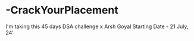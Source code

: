 # -CrackYourPlacement
I'm taking this 45 days DSA challenge x Arsh Goyal 
Starting Date - 21 July, 24' 
